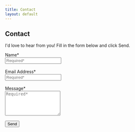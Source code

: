 ```yaml
---
title: Contact
layout: default
---
```




## Contact 

I'd love to hear from you! Fill in the form below and click Send.

<html>
<form action="https://docs.google.com/forms/d/e/1FAIpQLSeKDU5cQLI8ZMIjoSJRJQ01vVzK09iIjlwgeBdpJrQ9llcaCA/formResponse" method="post"  target="_self">
      <label>Name*</label><br>
      <input type="text" placeholder="Required*" name="entry.795574525" required>
<br><br>  
      <label>Email Address*</label><br>
      <input type="email" placeholder="Required*" name="entry.534309814" required>
<br><br>    
      <label>Message*</label><br>
      <textarea rows="5" placeholder="Required*" name="entry.1547334523" required></textarea>
<br><br>     
      <input type="submit" value="Send">
      <br>
      <br>

</form>
</html>